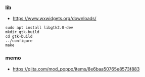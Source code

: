 ### lib
* https://www.wxwidgets.org/downloads/

```
sudo apt install libgtk2.0-dev
mkdir gtk-build
cd gtk-build
../configure
make
```

### memo
* https://qiita.com/mod_poppo/items/8e6baa50765e8573f883
